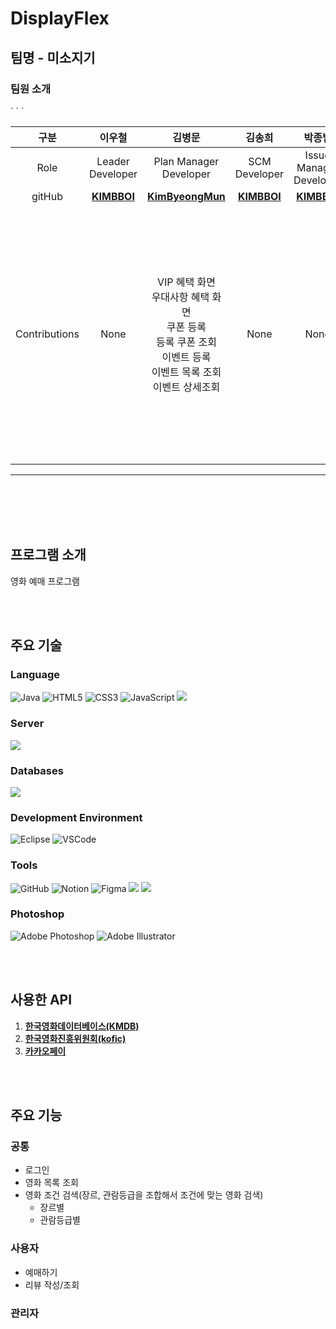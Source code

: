 # DisplayFlex

## 팀명 - 미소지기


### 팀원 소개

<table style="width: 100%;">
    <thead>
        <tr>
            <th style="text-align: center; width: 10%;" >구분</th>
            <th style="text-align: center">이우철</th>
            <th style="text-align: center;">김병문</th>
            <th style="text-align: center">김송희</th>
            <th style="text-align: center">박종범</th>
            <th style="text-align: center">이미진</th>
            <th style="text-align: center">이준호</th>
        </tr>
    </thead>
    <tbody>
        <tr>
            <td style="text-align: center"><span>Role</span></td>
            <td style="text-align: center"><span>Leader Developer</span></td>
            <td style="text-align: center"><span>Plan Manager Developer</span></td>
            <td style="text-align: center"><span>SCM Developer</span></td>
            <td style="text-align: center"><span>Issue Manager Developer</span></td>
            <td style="text-align: center"><span>DB Manager Developer</span></td>
            <td style="text-align: center"><span>Test Manager Developer</span></td>
        </tr>`
        <tr>
            <td style="text-align: center"><span>gitHub</span></td>
            <td style="text-align: center"><a href="https://github.com/KimByeongMun/KH_KBM"><strong>KIMBBOI</strong></a></td>
            <td style="text-align: center"><a href="https://github.com/KIMBBOI"><strong>KimByeongMun</strong></a></td>
            <td style="text-align: center"><a href="https://github.com/KIMBBOI"><strong>KIMBBOI</strong></a></td>
            <td style="text-align: center"><a href="https://github.com/KIMBBOI"><strong>KIMBBOI</strong></a></td>
            <td style="text-align: center"><a href="https://github.com/KIMBBOI"><strong>KIMBBOI</strong></a></td>
            <td style="text-align: center"><a href="https://github.com/rinklove"><strong>rinklove</strong></a></td>
        </tr>`
        <tr>
            <td style="text-align: center"><span>Contributions</span></td>
            <td style="text-align: center">
                <span>None</span>
                <span></span><br>
            </td>
            <td style="text-align: center">
                <span>VIP 혜택 화면</span><br>
                <span>우대사항 혜택 화면</span><br>
                <span>쿠폰 등록</span><br>
                <span>등록 쿠폰 조회</span><br>
                <span>이벤트 등록</span><br>
                <span>이벤트 목록 조회</span><br>
                <span>이벤트 상세조회</span><br>
            </td>
            <td style="text-align: center">
                <span>None</span>
                <span></span><br>
            </td>
            <td style="text-align: center">
                <span>None</span>
                <span></span><br>
            </td>
            <td style="text-align: center">
                <span>None</span>
                <span></span><br>
            </td>
            <td style="text-align: center">
                <span>영화 등록</span><br>
                <span>영화 목록 조회</span><br>
                <span>영화 상세 조회</span><br> 
                <span>영화 삭제</span><br> 
                <span>영화 조건 검색</span><br> 
                <span>리뷰 작성</span><br> 
                <span>리뷰 조회</span><br> 
                <span>리뷰 삭제</span><br> 
                <span>상영정보 작성</span><br> 
                <span>상영정보 조회</span><br> 
                <span>상영정보 삭제</span>
            </td>
        </tr>`
    </tbody>
</table>

<hr>

<br><br>
<br><br>

## 프로그램 소개
영화 예매 프로그램

<br>
<br>

## 주요 기술

<h3>Language</h3>

![Java](https://img.shields.io/badge/java-%23ED8B00.svg?style=for-the-badge&logo=java&logoColor=white)
![HTML5](https://img.shields.io/badge/html5-%23E34F26.svg?style=for-the-badge&logo=html5&logoColor=white)
![CSS3](https://img.shields.io/badge/css3-%231572B6.svg?style=for-the-badge&logo=css3&logoColor=white)
![JavaScript](https://img.shields.io/badge/javascript-%23323330.svg?style=for-the-badge&logo=javascript&logoColor=%23F7DF1E)
<img src="https://img.shields.io/badge/jquery-0769AD?style=for-the-badge&logo=jquery&logoColor=white">

<h3>Server</h3>
<img src="https://img.shields.io/badge/apache tomcat-F8DC75?style=for-the-badge&logo=apachetomcat&logoColor=white">


<h3>Databases</h3>

<img src="https://img.shields.io/badge/oracleCloud-F80000?style=for-the-badge&logo=oracle&logoColor=white">

<h3>Development Environment</h3>

![Eclipse](https://img.shields.io/badge/Eclipse-FE7A16.svg?style=for-the-badge&logo=Eclipse&logoColor=white)
<img alt="VSCode" src ="https://img.shields.io/badge/VSCODE-007ACC.svg?&style=for-the-badge&logo=VisualStudioCode&logoColor=white"/>


<h3>Tools</h3>

![GitHub](https://img.shields.io/badge/github-%23121011.svg?style=for-the-badge&logo=github&logoColor=white)
![Notion](https://img.shields.io/badge/Notion-%23000000.svg?style=for-the-badge&logo=notion&logoColor=white)
<img alt="Figma" src ="https://img.shields.io/badge/Figma-F24E1E.svg?&style=for-the-badge&logo=Figma&logoColor=white"/>
 <img src="https://img.shields.io/badge/fontawesome-339AF0?style=for-the-badge&logo=fontawesome&logoColor=white">
<img src="https://img.shields.io/badge/bootstrap-7952B3?style=for-the-badge&logo=bootstrap&logoColor=white">

<h3>Photoshop</h3>

![Adobe Photoshop](https://img.shields.io/badge/adobe%20photoshop-%2331A8FF.svg?style=for-the-badge&logo=adobe%20photoshop&logoColor=white)
![Adobe Illustrator](https://img.shields.io/badge/adobe%20illustrator-%23FF9A00.svg?style=for-the-badge&logo=adobe%20illustrator&logoColor=white)
<br>






<br>
<br>

## 사용한 API 
1. <strong><a href="https://www.kmdb.or.kr/main">한국영화데이터베이스(KMDB)</a></strong>
2. <strong><a href="https://www.kobis.or.kr/kobisopenapi/homepg/main/main.do">한국영화진흥위원회(kofic)</a></strong>
3. <strong><a href="https://developers.kakaopay.com/">카카오페이</a></strong>

<br>
<br>

## 주요 기능
### 공통
 - 로그인
 - 영화 목록 조회
 - 영화 조건 검색(장르, 관람등급을 조합해서 조건에 맞는 영화 검색)
    - 장르별
    - 관람등급별
### 사용자
 - 예매하기
 - 리뷰 작성/조회
### 관리자